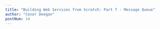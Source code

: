 ```yaml
---
title: "Building Web Services from Scratch: Part 7 - Message Queue"
author: "Conor Deegan"
postNum: 14
---
```

